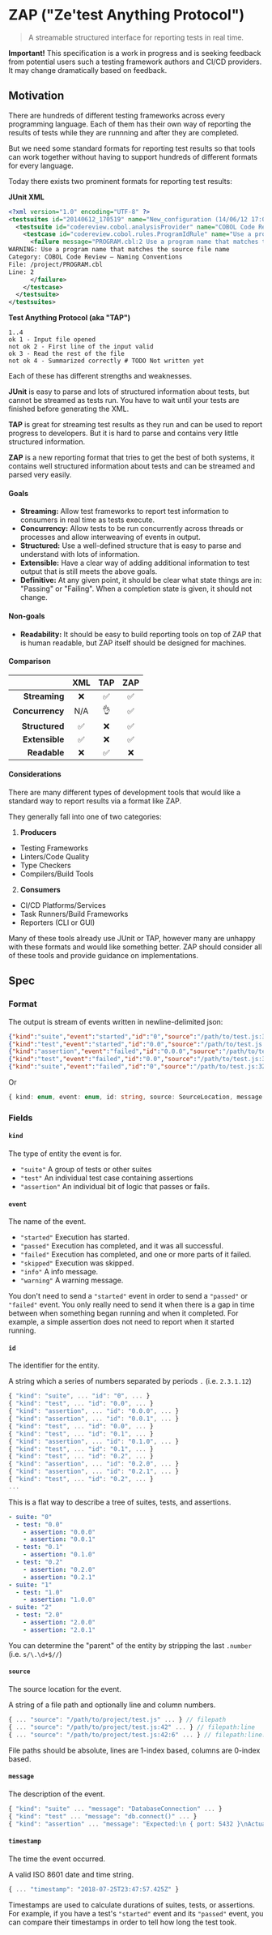 # ZAP ("Ze'test Anything Protocol")

> A streamable structured interface for reporting tests in real time.

**Important!** This specification is a work in progress and is seeking feedback
from potential users such a testing framework authors and CI/CD providers. It
may change dramatically based on feedback.

## Motivation

There are hundreds of different testing frameworks across every programming
language. Each of them has their own way of reporting the results of tests
while they are runnning and after they are completed.

But we need some standard formats for reporting test results so that tools can
work together without having to support hundreds of different formats for every
language.

Today there exists two prominent formats for reporting test results:

**JUnit XML**

```xml
<?xml version="1.0" encoding="UTF-8" ?>
<testsuites id="20140612_170519" name="New_configuration (14/06/12 17:05:19)" tests="225" failures="1262" time="0.001">
  <testsuite id="codereview.cobol.analysisProvider" name="COBOL Code Review" tests="45" failures="17" time="0.001">
    <testcase id="codereview.cobol.rules.ProgramIdRule" name="Use a program name that matches the source file name" time="0.001">
      <failure message="PROGRAM.cbl:2 Use a program name that matches the source file name" type="WARNING">
WARNING: Use a program name that matches the source file name
Category: COBOL Code Review – Naming Conventions
File: /project/PROGRAM.cbl
Line: 2
      </failure>
    </testcase>
  </testsuite>
</testsuites>
```

**Test Anything Protocol (aka "TAP")**

```tap
1..4
ok 1 - Input file opened
not ok 2 - First line of the input valid
ok 3 - Read the rest of the file
not ok 4 - Summarized correctly # TODO Not written yet
```

Each of these has different strengths and weaknesses.

**JUnit** is easy to parse and lots of structured information about tests, but
cannot be streamed as tests run. You have to wait until your tests are finished
before generating the XML.

**TAP** is great for streaming test results as they run and can be used to
report progress to developers. But it is hard to parse and contains very little
structured information.

**ZAP** is a new reporting format that tries to get the best of both systems, it
contains well structured information about tests and can be streamed and parsed
very easily.

#### Goals

- **Streaming:** Allow test frameworks to report test information to consumers
  in real time as tests execute.
- **Concurrency:** Allow tests to be run concurrently across threads or
  processes and allow interweaving of events in output.
- **Structured:** Use a well-defined structure that is easy to parse and
  understand with lots of information.
- **Extensible:** Have a clear way of adding additional information to test
  output that is still meets the above goals.
- **Definitive:** At any given point, it should be clear what state things are
  in: "Passing" or "Failing". When a completion state is given, it should not
  change.

#### Non-goals

- **Readability:** It should be easy to build reporting tools on top of ZAP
  that is human readable, but ZAP itself should be designed for machines.

#### Comparison

|                 | XML | TAP | ZAP |
| ---------------:|:---:|:---:|:---:|
| **Streaming**   |  ❌  |  ✅  |  ✅  |
| **Concurrency** | N/A |  👌  |  ✅  |
| **Structured**  |  ✅  |  ❌  |  ✅  |
| **Extensible**  |  ✅  |  ❌  |  ✅  |
| **Readable**    |  ❌  |  ✅  |  ❌  |

#### Considerations

There are many different types of development tools that would like a standard
way to report results via a format like ZAP.

They generally fall into one of two categories:

1. **Producers**
  - Testing Frameworks
  - Linters/Code Quality
  - Type Checkers
  - Compilers/Build Tools
2. **Consumers**
  - CI/CD Platforms/Services
  - Task Runners/Build Frameworks
  - Reporters (CLI or GUI)

Many of these tools already use JUnit or TAP, however many are unhappy with
these formats and would like something better. ZAP should consider all of these
tools and provide guidance on implementations.

## Spec

### Format

The output is stream of events written in newline-delimited json:

```json
{"kind":"suite","event":"started","id":"0","source":"/path/to/test.js:32:4","message":"DatabaseConnection","timestamp":"2018-07-25T23:47:57.133Z"}
{"kind":"test","event":"started","id":"0.0","source":"/path/to/test.js:36:6","message":"db.connect()","timestamp":"2018-07-25T23:47:57.425Z"}
{"kind":"assertion","event":"failed","id":"0.0.0","source":"/path/to/test.js:42:6","message":"Expected:\n { port: 5432 }\nActual:\n  { port: 8000 }","timestamp":"2018-07-25T23:47:58.102Z"}
{"kind":"test","event":"failed","id":"0.0","source":"/path/to/test.js:36:6","message":"db.connect()","timestamp":"2018-07-25T23:47:58.175Z"}
{"kind":"suite","event":"failed","id":"0","source":"/path/to/test.js:32:4","message":"DatabaseConnection","timestamp":"2018-07-25T23:47:58.201Z"}
```

Or

```ts
{ kind: enum, event: enum, id: string, source: SourceLocation, message: string, timestamp: DateTime }
```

### Fields

#### `kind`

The type of entity the event is for.

- `"suite"` A group of tests or other suites
- `"test"` An individual test case containing assertions
- `"assertion"` An individual bit of logic that passes or fails.

#### `event`

The name of the event.

- `"started"` Execution has started.
- `"passed"` Execution has completed, and it was all successful.
- `"failed"` Execution has completed, and one or more parts of it failed.
- `"skipped"` Execution was skipped.
- `"info"` A info message.
- `"warning"` A warning message.

You don't need to send a `"started"` event in order to send a `"passed"` or
`"failed"` event. You only really need to send it when there is a gap in time
between when something began running and when it completed. For example, a
simple assertion does not need to report when it started running.

#### `id`

The identifier for the entity.

A string which a series of numbers separated by periods `.` (i.e. `2.3.1.12`)

```js
{ "kind": "suite", ... "id": "0", ... }
{ "kind": "test", ... "id": "0.0", ... }
{ "kind": "assertion", ... "id": "0.0.0", ... }
{ "kind": "assertion", ... "id": "0.0.1", ... }
{ "kind": "test", ... "id": "0.0", ... }
{ "kind": "test", ... "id": "0.1", ... }
{ "kind": "assertion", ... "id": "0.1.0", ... }
{ "kind": "test", ... "id": "0.1", ... }
{ "kind": "test", ... "id": "0.2", ... }
{ "kind": "assertion", ... "id": "0.2.0", ... }
{ "kind": "assertion", ... "id": "0.2.1", ... }
{ "kind": "test", ... "id": "0.2", ... }
...
```

This is a flat way to describe a tree of suites, tests, and assertions.

```yaml
- suite: "0"
  - test: "0.0"
    - assertion: "0.0.0"
    - assertion: "0.0.1"
  - test: "0.1"
    - assertion: "0.1.0"
  - test: "0.2"
    - assertion: "0.2.0"
    - assertion: "0.2.1"
- suite: "1"
  - test: "1.0"
    - assertion: "1.0.0"
- suite: "2"
  - test: "2.0"
    - assertion: "2.0.0"
    - assertion: "2.0.1"
```

You can determine the "parent" of the entity by stripping the last `.number`
(i.e. `s/\.\d+$//`)

#### `source`

The source location for the event.

A string of a file path and optionally line and column numbers.

```js
{ ... "source": "/path/to/project/test.js" ... } // filepath
{ ... "source": "/path/to/project/test.js:42" ... } // filepath:line
{ ... "source": "/path/to/project/test.js:42:6" ... } // filepath:line:column
```

File paths should be absolute, lines are 1-index based, columns are 0-index
based.

#### `message`

The description of the event.

```js
{ "kind": "suite" ... "message": "DatabaseConnection" ... }
{ "kind": "test" ... "message": "db.connect()" ... }
{ "kind": "assertion" ... "message": "Expected:\n { port: 5432 }\nActual:\n  { port: 8000 }" ... }
```

#### `timestamp`

The time the event occurred.

A valid ISO 8601 date and time string.

```js
{ ... "timestamp": "2018-07-25T23:47:57.425Z" }
```

Timestamps are used to calculate durations of suites, tests, or assertions. For
example, if you have a test's `"started"` event and its `"passed"` event, you
can compare their timestamps in order to tell how long the test took.
